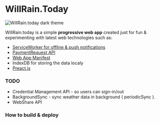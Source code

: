 # WillRain.Today

![WillRain.today dark theme](https://i.imgur.com/mIKXDbc.png)

WillRain.today is a simple **progressive web app** created just for fun & experimenting with latest web technologies such as:

- [ServiceWorker for offline & push notifications](https://developers.google.com/web/fundamentals/primers/service-workers/)
- [PaymentRequest API](https://developers.google.com/web/fundamentals/payments/)
- [Web App Manifest](https://developers.google.com/web/fundamentals/web-app-manifest/)
- IndexDB for storing the data localy
- [Preact.js](https://preactjs.com)

### TODO

- Credential Management API - so users can sign-in/out
- BackgroundSync - sync weather data in background ( periodicSync ).
- WebShare API

### How to build & deploy

